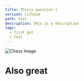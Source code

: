 ```yaml
---
title: Thisis question 1
version: Lithium
path: test
description: THis is a description
tags:
  - first gat
  - test
---
```

![Chess Image](/assets/chess.jpg)

# Also great
